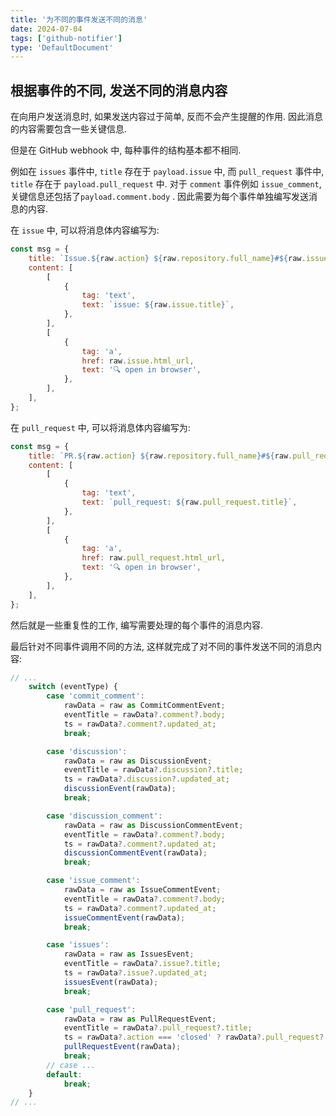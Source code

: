 ```yaml
---
title: '为不同的事件发送不同的消息'
date: 2024-07-04
tags: ['github-notifier']
type: 'DefaultDocument'
---
```


## 根据事件的不同, 发送不同的消息内容

在向用户发送消息时, 如果发送内容过于简单, 反而不会产生提醒的作用. 因此消息的内容需要包含一些关键信息.

但是在 GitHub webhook 中, 每种事件的结构基本都不相同.

例如在 `issues` 事件中, `title` 存在于 `payload.issue` 中, 而 `pull_request` 事件中, `title` 存在于 `payload.pull_request` 中. 对于 `comment` 事件例如 `issue_comment`, 关键信息还包括了`payload.comment.body` . 因此需要为每个事件单独编写发送消息的内容.

在 `issue` 中, 可以将消息体内容编写为:

```js
const msg = {
    title: `Issue.${raw.action} ${raw.repository.full_name}#${raw.issue.number} by @${raw.sender.login}`,
    content: [
        [
            {
                tag: 'text',
                text: `issue: ${raw.issue.title}`,
            },
        ],
        [
            {
                tag: 'a',
                href: raw.issue.html_url,
                text: '🔍 open in browser',
            },
        ],
    ],
};
```

在 `pull_request` 中, 可以将消息体内容编写为:

```js
const msg = {
    title: `PR.${raw.action} ${raw.repository.full_name}#${raw.pull_request.number} by @${raw.sender.login}`,
    content: [
        [
            {
                tag: 'text',
                text: `pull_request: ${raw.pull_request.title}`,
            },
        ],
        [
            {
                tag: 'a',
                href: raw.pull_request.html_url,
                text: '🔍 open in browser',
            },
        ],
    ],
};
```

然后就是一些重复性的工作, 编写需要处理的每个事件的消息内容.

最后针对不同事件调用不同的方法, 这样就完成了对不同的事件发送不同的消息内容:

```js
// ...
    switch (eventType) {
        case 'commit_comment':
            rawData = raw as CommitCommentEvent;
            eventTitle = rawData?.comment?.body;
            ts = rawData?.comment?.updated_at;
            break;

        case 'discussion':
            rawData = raw as DiscussionEvent;
            eventTitle = rawData?.discussion?.title;
            ts = rawData?.discussion?.updated_at;
            discussionEvent(rawData);
            break;

        case 'discussion_comment':
            rawData = raw as DiscussionCommentEvent;
            eventTitle = rawData?.comment?.body;
            ts = rawData?.comment?.updated_at;
            discussionCommentEvent(rawData);
            break;

        case 'issue_comment':
            rawData = raw as IssueCommentEvent;
            eventTitle = rawData?.comment?.body;
            ts = rawData?.comment?.updated_at;
            issueCommentEvent(rawData);
            break;

        case 'issues':
            rawData = raw as IssuesEvent;
            eventTitle = rawData?.issue?.title;
            ts = rawData?.issue?.updated_at;
            issuesEvent(rawData);
            break;

        case 'pull_request':
            rawData = raw as PullRequestEvent;
            eventTitle = rawData?.pull_request?.title;
            ts = rawData?.action === 'closed' ? rawData?.pull_request?.closed_at : rawData?.pull_request?.updated_at;
            pullRequestEvent(rawData);
            break;
        // case ...
        default:
            break;
    }
// ...
```
